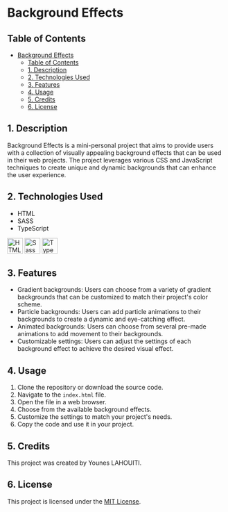 # Background Effects

## Table of Contents

- [Background Effects](#background-effects)
  - [Table of Contents](#table-of-contents)
  - [1. Description](#1-description)
  - [2. Technologies Used](#2-technologies-used)
  - [3. Features](#3-features)
  - [4. Usage](#4-usage)
  - [5. Credits](#5-credits)
  - [6. License](#6-license)

## 1. Description

Background Effects is a mini-personal project that aims to provide users with a collection of visually appealing background effects that can be used in their web projects. The project leverages various CSS and JavaScript techniques to create unique and dynamic backgrounds that can enhance the user experience.

## 2. Technologies Used

- HTML
- SASS
- TypeScript

<a href="https://developer.mozilla.org/en-US/docs/Glossary/HTML5" target="_blank" rel="noreferrer" title="HTML5"><img src="https://raw.githubusercontent.com/danielcranney/readme-generator/main/public/icons/skills/html5-colored.svg" width="36" height="36" alt="HTML5" /></a>
<a href="https://sass-lang.com/" target="_blank" rel="noreferrer" title="SASS"><img src="https://raw.githubusercontent.com/danielcranney/readme-generator/main/public/icons/skills/sass-colored.svg" width="36" height="36" alt="Sass" /></a>
<a href="https://www.typescriptlang.org/" target="_blank" rel="noreferrer" title="TypeScript"><img src="https://raw.githubusercontent.com/danielcranney/readme-generator/main/public/icons/skills/typescript-colored.svg" width="36" height="36" alt="TypeScript" /></a>


## 3. Features

- Gradient backgrounds: Users can choose from a variety of gradient backgrounds that can be customized to match their project's color scheme.
- Particle backgrounds: Users can add particle animations to their backgrounds to create a dynamic and eye-catching effect.
- Animated backgrounds: Users can choose from several pre-made animations to add movement to their backgrounds.
- Customizable settings: Users can adjust the settings of each background effect to achieve the desired visual effect.

## 4. Usage

1. Clone the repository or download the source code.
2. Navigate to the `index.html` file.
3. Open the file in a web browser.
4. Choose from the available background effects.
5. Customize the settings to match your project's needs.
6. Copy the code and use it in your project.

## 5. Credits

This project was created by Younes LAHOUITI.

## 6. License

This project is licensed under the [MIT License](https://opensource.org/licenses/MIT).
